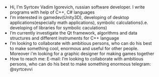 - Hi, I’m Syrtcev Vadim Igorevich, russian software developer. I write programs with help of C++, C# languages
- I’m interested in gamedev(Unity3D), developing of desktop applications(especially math applications), symbolic calculations(i.e. developing of libraries for symbolic caculations) 
- I’m currently investigate the Qt framework, algorithms and data structures and different instruments for C++ language
- I’m looking to collaborate with ambitious persons, who can do his best to make something cool, enormous and useful for other people. Moreover i'm looking for a graphic designer
for making games together
- How to reach me: 
E-mail: I’m looking to collaborate with ambitious persons, who can do his best to make something enormous
telegram: @syrtcevvi

